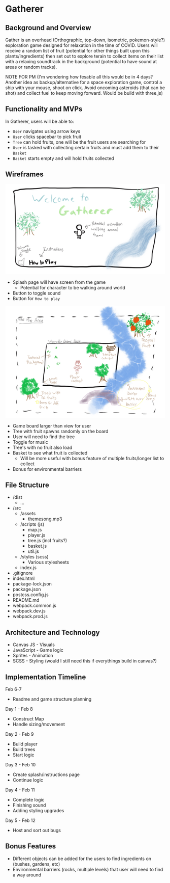 # Gatherer

## Background and Overview
Gather is an overhead (Orthographic, top-down, isometric, pokemon-style?) exploration game designed for relaxation in the time of COVID. Users will receive a random list of fruit (potential for other things built upon this plants/ingredients) then set out to explore terain to collect items on their list with a relaxing soundtrack in the background (potential to have sound at areas or random tracks). 

NOTE FOR PM (I'm wondering how fesable all this would be in 4 days? Another idea as backup/alternative for a space exploration game, control a ship with your mouse, shoot on click. Avoid oncoming asteroids (that can be shot) and collect fuel to keep moving forward. Would be build with three.js)

## Functionality and MVPs
In Gatherer, users will be able to: 
* `User` navigates using arrow keys
* `User` clicks spacebar to pick fruit
* `Tree` can hold fruits, one will be the fruit users are searching for
* `User` is tasked with collecting certain fruits and must add them to their `Basket`
* `Basket` starts empty and will hold fruits collected
          
## Wireframes
<p align="center"> 
  <img src="https://raw.githubusercontent.com/davidjhinku/gatherer/main/src/assets/wireframe_splash.png">
</p>

* Splash page will have screen from the game
    * Potential for character to be walking around world
* Button to toggle sound
* Button for `How to play`

<p align="center"> 
  <img src="https://raw.githubusercontent.com/davidjhinku/gatherer/main/src/assets/wireframe_game.png">
</p>

* Game board larger than view for user
* Tree with fruit spawns randomly on the board
* User will need to find the tree
* Toggle for music
* Tree's with no fruit also load
* Basket to see what fruit is collected
    * Will be more useful with bonus feature of multiple fruits/longer list to collect
* Bonus for environmental barriers

## File Structure
* /dist
    * ...
* /src
    * /assets
        * themesong.mp3
    * /scripts (js)
        * map.js
        * player.js
        * tree.js (incl fruits?)
        * basket.js
        * util.js
    * /styles (scss)
        * Various stylesheets
    * index.js
* .gitignore
* index.html
* package-lock.json
* package.json
* postcss.config.js
* README.md
* webpack.common.js
* webpack.dev.js
* webpack.prod.js

## Architecture and Technology
* Canvas JS - Visuals
* JavaScript - Game logic
* Sprites - Animation
* SCSS - Styling (would I still need this if everythings build in canvas?)

## Implementation Timeline
Feb 6-7
* Readme and game structure planning

Day 1 - Feb 8
* Construct Map
* Handle sizing/movement

Day 2 - Feb 9
* Build player
* Build trees
* Start logic

Day 3 - Feb 10
* Create splash/instructions page
* Continue logic

Day 4 - Feb 11
* Complete logic
* Finishing sound
* Adding styling upgrades

Day 5 - Feb 12
* Host and sort out bugs

## Bonus Features
* Different objects can be added for the users to find ingredients on (bushes, gardens, etc)
* Environmental barriers (rocks, multiple levels) that user will need to find a way around
